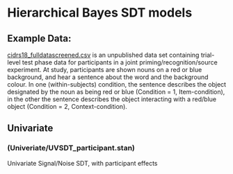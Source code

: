 # Hierarchical Bayes SDT models

## Example Data:
[cidrs18_fulldatascreened.csv](cidrs18_fulldatascreened.csv) is an unpublished data set containing trial-level test phase data for participants in a joint priming/recognition/source experiment. At study, participants are shown nouns on a red or blue background, and hear a sentence about the word and the background colour. In one (within-subjects) condition, the sentence describes the object designated by the noun as being red or blue (Condition = 1, Item-condition), in the other the sentence describes the object interacting with a red/blue object (Condition = 2, Context-condition).

## Univariate
### (Univeriate/UVSDT_participant.stan)

Univariate Signal/Noise SDT, with participant effects